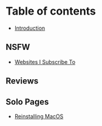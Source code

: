 # Table of contents

* [Introduction](README.md)

## NSFW

* [Websites I Subscribe To](nsfw/websites-i-subscribe-to.md)

## Reviews

## Solo Pages

* [Reinstalling MacOS](macos-reinstall.md)

